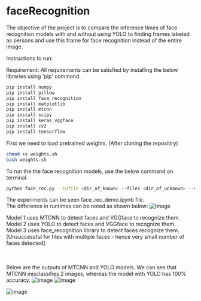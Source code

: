 # faceRecognition

The objective of the project is to compare the inference times of face recognition models with and without using YOLO to finding frames labeled as persons and use this frame for face recognition instead of the entire image.

Instructions to run:

Requirement:
All requirements can be satisfied by installing the below libraries using 'pip' command.

```bash
pip install numpy
pip install pillow
pip install face_recognition
pip install matplotlib
pip install mtcnn
pip install scipy
pip install keras_vggface
pip install cv2
pip install tensorflow
```

First we need to load pretrained weights. (After cloning the repositiry)
```bash
chmod +x weights.sh
bash weights.sh
```
To run the the face recognition models, use the below command on terminal.
```bash
python face_rec.py --infile <dir_of_known> --files <dir_of_unknown> --v <0 or 1 for verbose>
```

The experiments can be seen face_rec_demo.ipynb file.
<br>
The difference in runtimes can be noted as shown below:
![image](https://user-images.githubusercontent.com/54210698/117392415-096ca100-aec0-11eb-892e-c925883f7a46.png)


Model 1 uses MTCNN to detect faces and VGGface to recognize them. <br>
Model 2 uses YOLO to detect faces and VGGface to recognize them.<br>
Model 3 uses face_recognition library to detect faces recognize them. [Unsuccessful for files with multiple faces - hence very small number of faces detected]

<br><br>
Below are the outputs of MTCNN and YOLO models. We can see that MTCNN misclassifies 2 images, whereas the model with YOLO has 100% accuracy.
![image](https://user-images.githubusercontent.com/54210698/117392192-9105e000-aebf-11eb-90ed-ea69312c4812.png)
![image](https://user-images.githubusercontent.com/54210698/117392288-c27eab80-aebf-11eb-8a9b-966a300b71b9.png)

![image](https://user-images.githubusercontent.com/54210698/117392235-a3801980-aebf-11eb-9cbe-38be5b42bad8.png)


